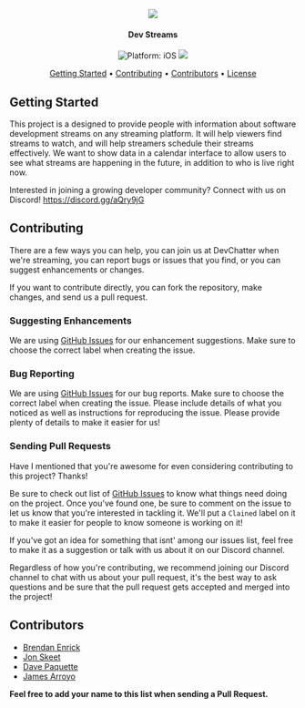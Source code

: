 <p align="center">
  <a href="#" alt="DevStreams" width="200"><img src="DevChatterLogo.png"></a>
</p>
<h4 align="center">Dev Streams</h4>

<p align="center">
<img src="https://img.shields.io/badge/Platform-.NET Core 2.1-lightgrey.svg" style="max-height: 300px;" alt="Platform: iOS">
<a href="https://discord.gg/aQry9jG"><img src="https://img.shields.io/badge/Discord-DevChatter-red.svg" style="max-height: 300px;"></a>
</p>

<p align="center">
  <a href="#getting-started">Getting Started</a> •
  <a href="#contributing">Contributing</a> •
  <a href="#contributors">Contributors</a> •
  <a href="#license">License</a>
</p>

## Getting Started

This project is a designed to provide people with information about software development streams on any streaming platform. It will help viewers find streams to watch, and will help streamers schedule their streams effectively. We want to show data in a calendar interface to allow users to see what streams are happening in the future, in addition to who is live right now.

Interested in joining a growing developer community? Connect with us on Discord! https://discord.gg/aQry9jG

## Contributing

There are a few ways you can help, you can join us at DevChatter when we're streaming, you can report bugs or issues that you find, or you can suggest enhancements or changes.

If you want to contribute directly, you can fork the repository, make changes, and send us a pull request.

### Suggesting Enhancements

We are using [GitHub Issues](https://github.com/DevChatter/DevStreams/issues) for our enhancement suggestions. Make sure to choose the correct label when creating the issue.

### Bug Reporting

We are using [GitHub Issues](https://github.com/DevChatter/DevStreams/issues) for our bug reports. Make sure to choose the correct label when creating the issue. Please include details of what you noticed as well as instructions for reproducing the issue. Please provide plenty of details to make it easier for us!

### Sending Pull Requests

Have I mentioned that you're awesome for even considering contributing to this project? Thanks!

Be sure to check out list of [GitHub Issues](https://github.com/DevChatter/DevStreams/issues) to know what things need doing on the project. Once you've found one, be sure to comment on the issue to let us know that you're interested in tackling it. We'll put a `Clained` label on it to make it easier for people to know someone is working on it!

If you've got an idea for something that isnt' among our issues list, feel free to make it as a suggestion or talk with us about it on our Discord channel.

Regardless of how you're contributing, we recommend joining our Discord channel to chat with us about your pull request, it's the best way to ask questions and be sure that the pull request gets accepted and merged into the project!

## Contributors

* [Brendan Enrick](https://github.com/benrick)
* [Jon Skeet](https://github.com/jskeet)
* [Dave Paquette](https://github.com/dpaquette)
* [James Arroyo](https://github.com/jamesarroyo1994)

**Feel free to add your name to this list when sending a Pull Request.**
